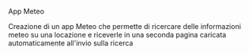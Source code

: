 App Meteo

Creazione di un app Meteo che permette di ricercare delle informazioni meteo su una locazione e riceverle in una seconda pagina caricata automaticamente all'invio sulla ricerca
